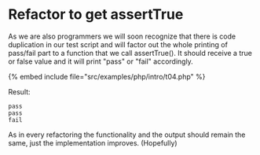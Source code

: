 # Refactor to get assertTrue


As we are also programmers we will soon recognize that there
is code duplication in our test script and will factor out the
whole printing of pass/fail part to a function that we call assertTrue().
It should receive a true or false value and it will print "pass" or "fail"
accordingly.

{% embed include file="src/examples/php/intro/t04.php" %}

Result:

```
pass
pass
fail
```


As in every refactoring the functionality and the output should remain the
same, just the implementation improves. (Hopefully)


